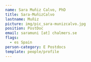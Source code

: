 ```yaml
---
name: Sara Muñiz Calvo, PhD
title: Sara-MuñizCalvo
lastname: Muñiz
picture: img/pic_sara-munizcalvo.jpg
position: PostDoc
email: saramuni [at] chalmers.se
flags:
  - es Spain
person-category: E Postdocs
template: people/profile
---
```

